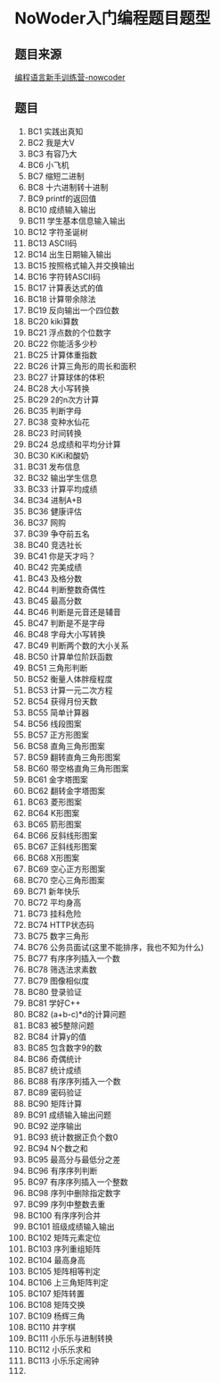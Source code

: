 # NoWoder入门编程题目题型

## 题目来源

[编程语言新手训练营-nowcoder](https://www.nowcoder.com/ta/beginner-programmers-v1)

## 题目

1. BC1 实践出真知
2. BC2 我是大V
3. BC3 有容乃大
4. BC6 小飞机
5. BC7 缩短二进制
6. BC8 十六进制转十进制
7. BC9 printf的返回值
8. BC10 成绩输入输出
9. BC11 学生基本信息输入输出
10. BC12 字符圣诞树
11. BC13 ASCII码
12. BC14 出生日期输入输出
13. BC15 按照格式输入并交换输出
14. BC16 字符转ASCII码
15. BC17 计算表达式的值
16. BC18 计算带余除法
17. BC19 反向输出一个四位数
18. BC20 kiki算数
19. BC21 浮点数的个位数字
20. BC22 你能活多少秒
21. BC25 计算体重指数
22. BC26 计算三角形的周长和面积
23. BC27 计算球体的体积
24. BC28 大小写转换
25. BC29 2的n次方计算
26. BC35 判断字母
27. BC38 变种水仙花
28. BC23 时间转换
29. BC24 总成绩和平均分计算
30. BC30 KiKi和酸奶
31. BC31 发布信息
32. BC32 输出学生信息
33. BC33 计算平均成绩
34. BC34 进制A+B
35. BC36 健康评估
36. BC37 网购
37. BC39 争夺前五名
38. BC40 竞选社长
39. BC41 你是天才吗？
40. BC42 完美成绩
41. BC43 及格分数
42. BC44 判断整数奇偶性
43. BC45 最高分数
44. BC46 判断是元音还是辅音
45. BC47 判断是不是字母
46. BC48 字母大小写转换
47. BC49 判断两个数的大小关系
48. BC50 计算单位阶跃函数
49. BC51 三角形判断
50. BC52 衡量人体胖瘦程度
51. BC53 计算一元二次方程
52. BC54 获得月份天数
53. BC55 简单计算器
54. BC56 线段图案
55. BC57 正方形图案
56. BC58 直角三角形图案
57. BC59 翻转直角三角形图案
58. BC60 带空格直角三角形图案
59. BC61 金字塔图案
60. BC62 翻转金字塔图案
61. BC63 菱形图案
62. BC64 K形图案
63. BC65 箭形图案
64. BC66 反斜线形图案
65. BC67 正斜线形图案
66. BC68 X形图案
67. BC69 空心正方形图案
68. BC70 空心三角形图案
69. BC71 新年快乐
70. BC72 平均身高
71. BC73 挂科危险
72. BC74 HTTP状态码
73. BC75 数字三角形
74. BC76 公务员面试(这里不能排序，我也不知为什么)
75. BC77 有序序列插入一个数
76. BC78 筛选法求素数
77. BC79 图像相似度
78. BC80 登录验证
79. BC81 学好C++
80. BC82 (a+b-c)*d的计算问题
81. BC83 被5整除问题
82. BC84 计算y的值
83. BC85 包含数字9的数
84. BC86 奇偶统计
85. BC87 统计成绩
86. BC88 有序序列插入一个数
87. BC89 密码验证
88. BC90 矩阵计算
89. BC91 成绩输入输出问题
90. BC92 逆序输出
91. BC93 统计数据正负个数0
92. BC94 N个数之和
93. BC95 最高分与最低分之差
94. BC96 有序序列判断
95. BC97 有序序列插入一个整数
96. BC98 序列中删除指定数字
97. BC99 序列中整数去重
98. BC100 有序序列合并
99. BC101 班级成绩输入输出
100. BC102 矩阵元素定位
101. BC103 序列重组矩阵
102. BC104 最高身高
103. BC105 矩阵相等判定
104. BC106 上三角矩阵判定
105. BC107 矩阵转置
106. BC108 矩阵交换
107. BC109 杨辉三角
108. BC110 井字棋
109. BC111 小乐乐与进制转换
110. BC112 小乐乐求和
111. BC113 小乐乐定闹钟
112. 
